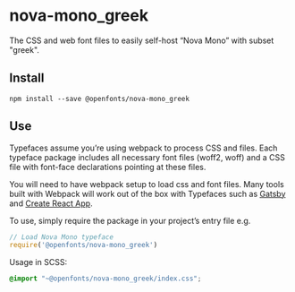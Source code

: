 
# nova-mono_greek

The CSS and web font files to easily self-host “Nova Mono” with subset "greek".

## Install

`npm install --save @openfonts/nova-mono_greek`

## Use

Typefaces assume you’re using webpack to process CSS and files. Each typeface
package includes all necessary font files (woff2, woff) and a CSS file with
font-face declarations pointing at these files.

You will need to have webpack setup to load css and font files. Many tools built
with Webpack will work out of the box with Typefaces such as [Gatsby](https://github.com/gatsbyjs/gatsby)
and [Create React App](https://github.com/facebookincubator/create-react-app).

To use, simply require the package in your project’s entry file e.g.

```javascript
// Load Nova Mono typeface
require('@openfonts/nova-mono_greek')
```

Usage in SCSS:
```scss
@import "~@openfonts/nova-mono_greek/index.css";
```
